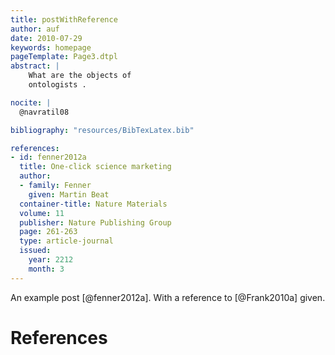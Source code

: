 ```yaml
---
title: postWithReference
author: auf
date: 2010-07-29
keywords: homepage
pageTemplate: Page3.dtpl
abstract: |
    What are the objects of
    ontologists .

nocite: |
  @navratil08

bibliography: "resources/BibTexLatex.bib"

references:
- id: fenner2012a
  title: One-click science marketing
  author:
  - family: Fenner
    given: Martin Beat
  container-title: Nature Materials
  volume: 11
  publisher: Nature Publishing Group
  page: 261-263
  type: article-journal
  issued:
    year: 2212
    month: 3
---
```


An example post [@fenner2012a]. With a reference to [@Frank2010a] given.

# References

